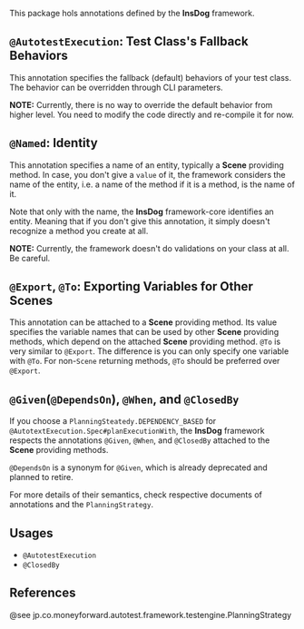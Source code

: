 This package hols annotations defined by the **InsDog** framework.

## `@AutotestExecution`: Test Class's Fallback Behaviors

This annotation specifies the fallback (default) behaviors of your test class.
The behavior can be overridden through CLI parameters.

**NOTE:** Currently, there is no way to override the default behavior from higher level.
You need to modify the code directly and re-compile it for now.

## `@Named`: Identity

This annotation specifies a name of an entity, typically a **Scene** providing method.
In case, you don't give a `value` of it, the framework considers the name of the entity, i.e. a name of the method if it is a method, is the name of it.

Note that only with the name, the **InsDog** framework-core identifies an entity.
Meaning that if you don't give this annotation, it simply doesn't recognize a method you create at all.

**NOTE:** Currently, the framework doesn't do validations on your class at all.
Be careful.

## `@Export`, `@To`: Exporting Variables for Other Scenes

This annotation can be attached to a **Scene** providing method.
Its value specifies the variable names that can be used by other **Scene** providing methods, which depend on the attached **Scene** providing method.
`@To` is very similar to `@Export`.
The difference is you can only specify one variable with `@To`.
For non-`Scene` returning methods, `@To` should be preferred over `@Export`.

## `@Given`(`@DependsOn`), `@When`, and `@ClosedBy`

If you choose a `PlanningSteatedy.DEPENDENCY_BASED` for `@AutotextExecution.Spec#planExecutionWith`, the **InsDog** framework respects the annotations `@Given`, `@When`, and `@ClosedBy` attached to the **Scene** providing methods.

`@DependsOn` is a synonym for `@Given`, which is already deprecated and planned to retire.

For more details of their semantics, check respective documents of annotations and the `PlanningStrategy`.

## Usages

* `@AutotestExecution`
* `@ClosedBy`

## References

@see jp.co.moneyforward.autotest.framework.testengine.PlanningStrategy

